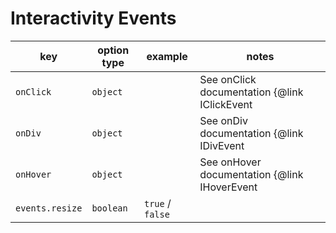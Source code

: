 # Interactivity Events

| key | option type | example | notes |
| --- | --- | --- | --- |
| `onClick` | `object` | | See onClick documentation {@link IClickEvent | here} |
| `onDiv` | `object` | | See onDiv documentation {@link IDivEvent | here} |
| `onHover` | `object` | | See onHover documentation {@link IHoverEvent | here} |
| `events.resize` | `boolean` | `true` / `false` | | |
